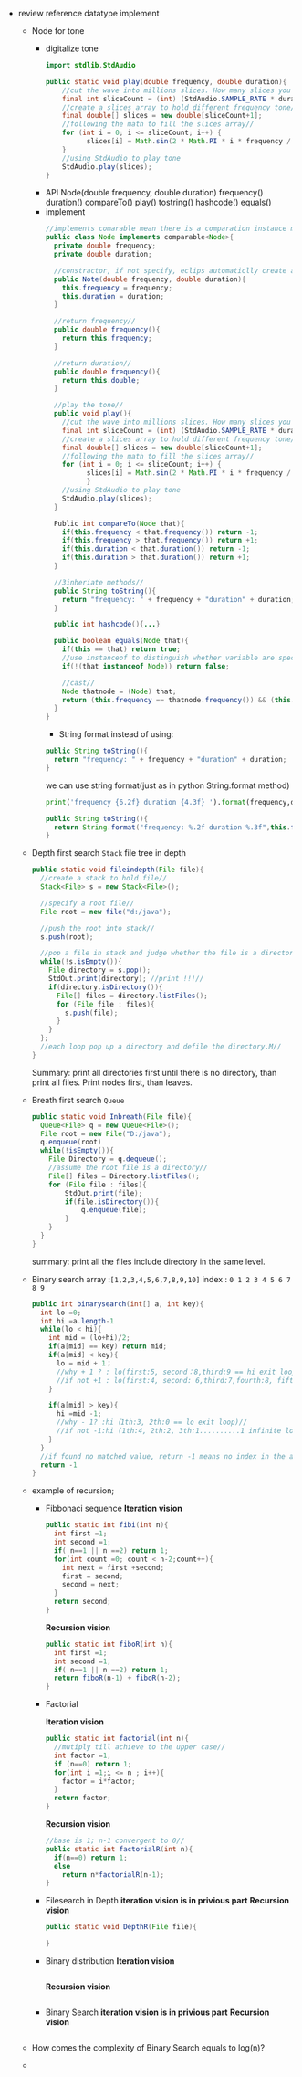 * review reference datatype implement
  * Node for tone
    * digitalize tone
      ```java
      import stdlib.StdAudio

      public static void play(double frequency, double duration){
          //cut the wave into millions slices. How many slices you want to hear? mutiplied by duration//
          final int sliceCount = (int) (StdAudio.SAMPLE_RATE * duration);
          //create a slices array to hold different frequency tone//
          final double[] slices = new double[sliceCount+1];
          //following the math to fill the slices array//
          for (int i = 0; i <= sliceCount; i++) {
                slices[i] = Math.sin(2 * Math.PI * i * frequency / StdAudio.SAMPLE_RATE);
          }
          //using StdAudio to play tone
          StdAudio.play(slices);
      }
      ```
    * API
      Node(double frequency, double duration)
      frequency()
      duration()
      compareTo()
      play()
      tostring()
      hashcode()
      equals()
    * implement
      ```java
      //implements comarable mean there is a comparation instance method in this class//
      public class Node implements comparable<Node>{
        private double frequency;
        private double duration;

        //constractor, if not specify, eclips automaticlly create a defoult Node()//
        public Note(double frequency, double duration){
          this.frequency = frequency;
          this.duration = duration;
        }

        //return frequency//
        public double frequency(){
          return this.frequency;
        }

        //return duration//
        public double frequency(){
          return this.double;
        }

        //play the tone//
        public void play(){
          //cut the wave into millions slices. How many slices you want to hear? mutiplied by duration//
          final int sliceCount = (int) (StdAudio.SAMPLE_RATE * duration);
          //create a slices array to hold different frequency tone//
          final double[] slices = new double[sliceCount+1];
          //following the math to fill the slices array//
          for (int i = 0; i <= sliceCount; i++) {
                slices[i] = Math.sin(2 * Math.PI * i * frequency / StdAudio.SAMPLE_RATE);
                }
          //using StdAudio to play tone
          StdAudio.play(slices);
        }

        Public int compareTo(Node that){
          if(this.frequency < that.frequency()) return -1;
          if(this.frequency > that.frequency()) return +1;
          if(this.duration < that.duration()) return -1;
          if(this.duration > that.duration()) return +1;
        }

        //3inheriate methods//
        public String toString(){
          return "frequency: " + frequency + "duration" + duration;
        }

        public int hashcode(){...}

        public boolean equals(Node that){
          if(this == that) return true;
          //use instanceof to distinguish whether variable are specific data type//
          if(!(that instanceof Node)) return false;

          //cast//
          Node thatnode = (Node) that;
          return (this.frequency == thatnode.frequency()) && (this.duration == thatnode.duration());
        }
      }
      ```
      * String format
      instead of using:
      ```java
      public String toString(){
        return "frequency: " + frequency + "duration" + duration;
      }
      ```
      we can use string format(just as in python String.format method)
      ```python
      print('frequency {6.2f} duration {4.3f} ').format(frequency,duration)
      ```
      ```java
      public String toString(){
        return String.format("frequency: %.2f duration %.3f",this.frequency, this.duration);
      }
      ```
  * Depth first search `Stack`
    file tree in depth
    ```java
    public static void fileindepth(File file){
      //create a stack to hold file//
      Stack<File> s = new Stack<File>();

      //specify a root file//
      File root = new file("d:/java");

      //push the root into stack//
      s.push(root);

      //pop a file in stack and judge whether the file is a directory, if so, list all the subfiles and push each of them back to stack//
      while(!s.isEmpty()){
        File directory = s.pop();
        StdOut.print(directory); //print !!!//
        if(directory.isDirectory()){
          File[] files = directory.listFiles();
          for (File file : files){
            s.push(file);
          }
        }
      };
      //each loop pop up a directory and defile the directory.M//
    }
    ```
    Summary: print all directories first until there is no directory, than print all files. Print nodes first, than leaves.

  * Breath first search `Queue`
    ```java
    public static void Inbreath(File file){
      Queue<File> q = new Queue<File>();
      File root = new File("D:/java");
      q.enqueue(root)
      while(!isEmpty()){
        File Directory = q.dequeue();
        //assume the root file is a directory//
        File[] files = Directory.listFiles();
        for (File file : files){
            StdOut.print(file);
            if(file.isDirectory()){
                q.enqueue(file);
            }
        }
      }
    }
    ```
    summary: print all the files include directory in the same level.

  * Binary search
  array :`[1,2,3,4,5,6,7,8,9,10]`
  index : `0 1 2 3 4 5 6 7 8 9`
    ```java
    public int binarysearch(int[] a, int key){
      int lo =0;
      int hi =a.length-1
      while(lo < hi){
        int mid = (lo+hi)/2;
        if(a[mid] == key) return mid;
        if(a[mid] < key){
          lo = mid + 1；
          //why + 1 ? : lo(first:5, second：8,third:9 == hi exit loop)//
          //if not +1 : lo(first:4, second: 6,third:7,fourth:8, fifth: 8.....8 infinite loop)//
        }

        if(a[mid] > key){
          hi =mid -1;
          //why - 1? :hi（1th:3, 2th:0 == lo exit loop)//
          //if not -1:hi (1th:4, 2th:2, 3th:1..........1 infinite loop)
        }
      }
      //if found no matched value, return -1 means no index in the array//
      return -1
    }
    ```
  * example of recursion;

    * Fibbonaci sequence
      **Iteration vision**
      ```java
      public static int fibi(int n){
        int first =1;
        int second =1;
        if( n==1 || n ==2) return 1;
        for(int count =0; count < n-2;count++){
          int next = first +second;
          first = second;
          second = next;
        }
        return second;
      }
      ```
      **Recursion vision**
      ```java
      public static int fiboR(int n){
        int first =1;
        int second =1;
        if( n==1 || n ==2) return 1;
        return fiboR(n-1) + fiboR(n-2);
      }
      ```

    * Factorial

      **Iteration vision**
      ```java
      public static int factorial(int n){
        //mutiply till achieve to the upper case//
        int factor =1;
        if (n==0) return 1;
        for(int i =1;i <= n ; i++){
          factor = i*factor;
        }
        return factor;
      }
      ```

      **Recursion vision**
      ```java
      //base is 1; n-1 convergent to 0//
      public static int factorialR(int n){
        if(n==0) return 1;
        else
          return n*factorialR(n-1);
      }
      ```
    * Filesearch in Depth
      **iteration vision is in privious part**
      **Recursion vision**
      ```java
      public static void DepthR(File file){

      }
      ```
    * Binary distribution
      **Iteration vision**
      ```java
      ```
      **Recursion vision**
      ```java
      ```
    * Binary Search
      **iteration vision is in privious part**
      **Recursion vision**
      ```java

      ```
  * How comes the complexity of Binary Search equals to log(n)?
  *
